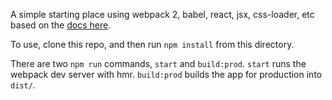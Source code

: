 A simple starting place using webpack 2, babel, react, jsx, css-loader, etc based on the [docs here](https://webpack.js.org/guides/hmr-react/).

To use, clone this repo, and then run `npm install` from this directory.

There are two `npm run` commands, `start` and `build:prod`. `start` runs the webpack dev server with hmr. `build:prod` builds the app for production into `dist/`.
